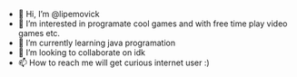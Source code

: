- 👋 Hi, I’m @lipemovick
- 👀 I’m interested in programate cool games and with free time play video games etc.
- 🌱 I’m currently learning java programation
- 💞️ I’m looking to collaborate on idk
- 📫 How to reach me will get curious internet user :)


<!---
lipemovick/lipemovick is a ✨ special ✨ repository because its `README.md` (this file) appears on your GitHub profile.
You can click the Preview link to take a look at your changes.
--->
